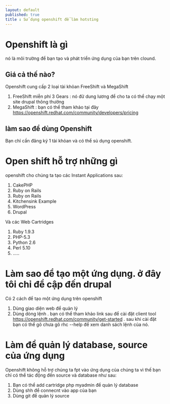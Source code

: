 ```yaml
---
layout: default
published: true
title : Sử dụng openshift để làm hotsting
---
```


# Openshift là gì

nó là môi trường để bạn tạo và phát triển ứng dụng của bạn trên clound.

## Giá cả thế nào?
 Openshift cung cấp 2 loại tài khỏan FreeShift và MegaShift
 
1. FreeShift miễn phí 3 Gears : nó đử dung lương để cho ta có thể chạy một site drupal thông thường
2. MegaShift : bạn có thể tham khảo tại đây https://openshift.redhat.com/community/developers/pricing

## làm sao để dùng Openshift
Bạn chỉ cần đăng ký 1 tài khỏan và có thể sủ dụng openshift.

# Open shift hỗ trợ những gì
openshift cho chúng ta tạo các Instant Applications sau:

1. CakePHP
1. Ruby on Rails
1. Ruby on Rails
1. Kitchensink Example
1. WordPress
1. Drupal

Và các Web Cartridges

1. Ruby 1.9.3
1. PHP-5.3
1. Python 2.6
1. Perl 5.10
1. .....

# Làm sao để tạo một ứng dụng. ở đây tôi chỉ đề cập đến drupal
Có 2 cách để tạo một ứng dụng trên openshift
1. Dùng giao diện web để quản lý
1. Dùng dòng lệnh . bạn có thể tham khảo link sau để cài đặt client tool https://openshift.redhat.com/community/get-started . sau khi cài đặt bạn có thể gõ chưa gõ rhc --help để xem danh sách lệnh của nó.

# Làm để quản lý database, source của ứng dụng
Openshift không hỗ trợ chúng ta fpt vào ứng dụng của chúng ta vì thế bạn chỉ có thể tác động đến source và database như sau:

1. Bạn có thể add cartridge php myadmin để quản lý database
1. Dùng shh để connecnt vào app của bạn
1. Dùng git để quản lý source



